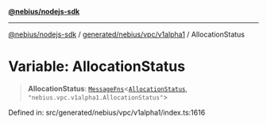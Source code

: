 [**@nebius/nodejs-sdk**](../../../../../README.md)

---

[@nebius/nodejs-sdk](../../../../../README.md) / [generated/nebius/vpc/v1alpha1](../README.md) / AllocationStatus

# Variable: AllocationStatus

> **AllocationStatus**: [`MessageFns`](../../../../../runtime/protos/core/interfaces/MessageFns.md)\<[`AllocationStatus`](../interfaces/AllocationStatus.md), `"nebius.vpc.v1alpha1.AllocationStatus"`\>

Defined in: src/generated/nebius/vpc/v1alpha1/index.ts:1616
